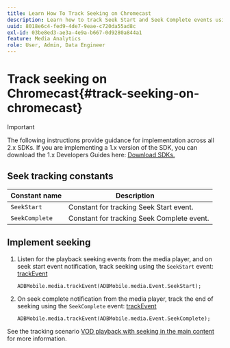 ```yaml
---
title: Learn How To Track Seeking on Chromecast
description: Learn how to track Seek Start and Seek Complete events using the Media SDK on Chromecast.
uuid: 8018e6c4-fed9-4de7-9eae-c720da55ad8c
exl-id: 03be8ed3-ae3a-4e9a-b667-0d9280a844a1
feature: Media Analytics
role: User, Admin, Data Engineer
---
```

# Track seeking on Chromecast{#track-seeking-on-chromecast}

>[!IMPORTANT]
>
>The following instructions provide guidance for implementation across all 2.x SDKs. If you are implementing a 1.x version of the SDK, you can download the 1.x Developers Guides here: [Download SDKs.](/help/sdk-implement/download-sdks.md)

## Seek tracking constants

|  Constant name  | Description&nbsp;&nbsp;&nbsp;&nbsp;  |
|---|---|
|  `SeekStart`  | Constant for tracking Seek Start event.  |
|  `SeekComplete`  | Constant for tracking Seek Complete event.  |

## Implement seeking

1. Listen for the playback seeking events from the media player, and on seek start event notification, track seeking using the `SeekStart` event: [trackEvent](https://adobe-marketing-cloud.github.io/media-sdks/reference/chromecast/ADBMobile.media.html#.trackEvent) 

     ```
     ADBMobile.media.trackEvent(ADBMobile.media.Event.SeekStart); 
     ```

1. On seek complete notification from the media player, track the end of seeking using the `SeekComplete` event: [trackEvent](https://adobe-marketing-cloud.github.io/media-sdks/reference/chromecast/ADBMobile.media.html#.trackEvent) 

    ```
    ADBMobile.media.trackEvent(ADBMobile.media.Event.SeekComplete); 
    ```

See the tracking scenario [VOD playback with seeking in the main content](/help/sdk-implement/tracking-scenarios/vod-seeking.md) for more information.
